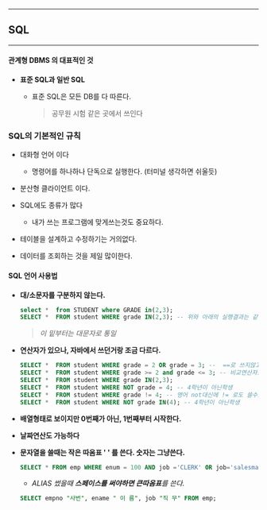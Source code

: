 ------

## SQL

------

#### 관계형 DBMS 의 대표적인 것

- **표준 SQL과 일반 SQL** 

  - 표준  SQL은 모든 DB를 다 따른다.

    >  공무원 시험 같은 곳에서 쓰인다



### SQL의 기본적인 규칙

- 대화형 언어 이다 
  - 명령어를 하나하나 단독으로 실행한다. (터미널 생각하면 쉬울듯)

- 분산형 클라이언트 이다.
- SQL에도 종류가 많다
  - 내가 쓰는 프로그램에 맞게쓰는것도 중요하다.

- 테이블을 설계하고 수정하기는 거의없다.

- 데이터를 조회하는 것을 제일 많이한다.



#### SQL 언어 사용법

- **대/소문자를 구분하지 않는다.**

  ```sql
  select *  from STUDENT where GRADE in(2,3);
  SELECT *  FROM student WHERE grade IN(2,3); -- 위와 아래의 실행결과는 같다.
  ```

  > *이 밑부터는 대문자로 통일*

- **연산자가 있으나, 자바에서 쓰던거랑 조금 다르다.**

  ``` sql
  SELECT *  FROM student WHERE grade = 2 OR grade = 3; --  ==로 쓰지않고 =  로만 쓴다.
  SELECT *  FROM student WHERE grade >= 2 and grade <= 3; -- 비교연산자도 가능하다
  SELECT *  FROM student WHERE grade IN(2,3);
  SELECT *  FROM student WHERE NOT grade = 4; -- 4학년이 아닌학생
  SELECT *  FROM student WHERE grade != 4; -- 영어 not대신에 != 로도 쓸수있다. 
  SELECT *  FROM student WHERE NOT grade IN(4); -- 4학년이 아닌학생
  ```

  

- **배열형태로 보이지만 0번째가 아닌, 1번째부터 시작한다.**

- **날짜연산도 가능하다**

- **문자열을 쓸때는 작은 따옴표 ' ' 를 쓴다. 숫자는 그냥쓴다.**

  ``` sql
  SELECT * FROM emp WHERE enum = 100 AND job ='CLERK' OR job='salesman' -- 작은 따옴표 안에 들어가있는 문자
  ```

  - *ALIAS 썼을때 **스페이스를 써야하면 큰따옴표**를 쓴다.*

  ``` sql
  SELECT empno "사번", ename " 이 름", job "직 무" FROM emp;
  ```